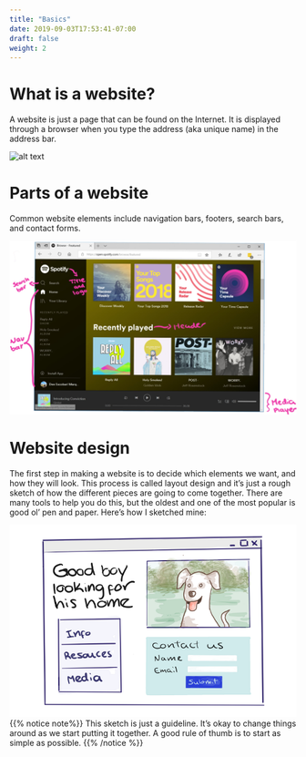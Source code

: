 ```yaml
---
title: "Basics"
date: 2019-09-03T17:53:41-07:00
draft: false
weight: 2
---
```


# What is a website?
A website is just a page that can be found on the Internet. It is displayed through a browser when you type the address (aka unique name) in the address bar.

![alt text](https://1mtvya.dm.files.1drv.com/y4mqBcdQfTi7DP7Pk8U1Yu86e9ObVoogX4E9bB_jcTLAm5HVJpHgKWm6xeBpo_22xqLBgUwewOMcGKwEKFp9LHgFGgIcA2E-7W1XWmFqR3fkD04AQXAZFMxZxJdqqBlPvqrIs7rh_XEJRwpQc0eoRTERgI2gIJ_yR6jlCjz5Xer_oLWcVGTo12DUg-WTB5jM77hz4nbHirbMyufs6NQ60EIrg?width=660&height=521&cropmode=none "web browser graphic")

# Parts of a website
Common website elements include navigation bars, footers, search bars, and contact forms.

![alt text](media/website-parts.PNG "elements of a website on spotify") 

# Website design
The first step in making a website is to decide which elements we want, and how they will look. This process is called layout design and it’s just a rough sketch of how the different pieces are going to come together. There are many tools to help you do this, but the oldest and one of the most popular is good ol’ pen and paper. Here’s how I sketched mine:

![alt text](media/dog-layout-sm.png "example website for Benji")
{{% notice note%}}
This sketch is just a guideline. It’s okay to change things around as we start putting it together. A good rule of thumb is to start as simple as possible.
{{% /notice %}}
